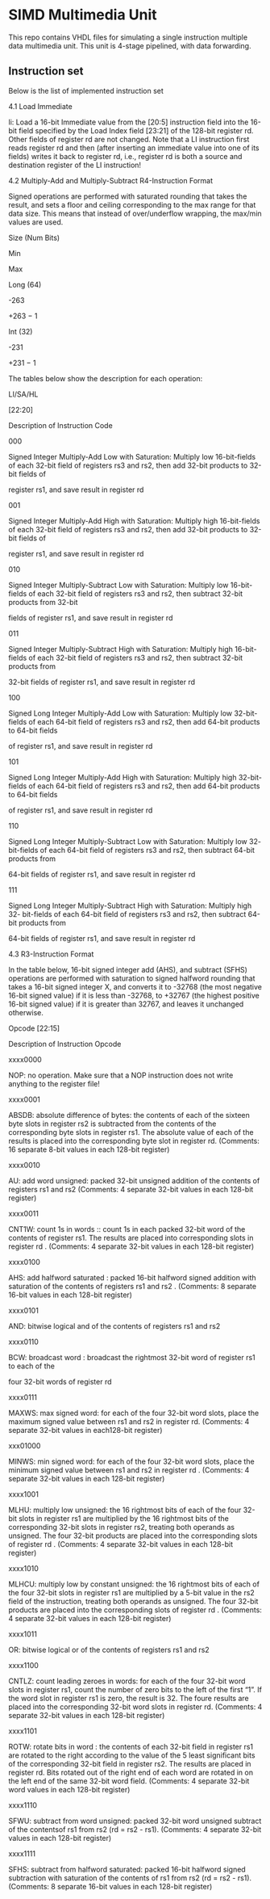 # SIMD Multimedia Unit
This repo contains VHDL files for simulating a single instruction multiple data multimedia unit. This unit is 4-stage pipelined, with data forwarding. 


## Instruction set
Below is the list of implemented instruction set

4.1       Load Immediate
 

li: Load a 16-bit Immediate value from the [20:5] instruction field into the 16-bit field specified by the Load Index field [23:21] of the 128-bit register rd. Other fields of register rd are not changed. Note that a LI instruction first reads register rd and then (after inserting an immediate value into one of its fields) writes it back to register rd, i.e., register rd is both a source and destination register of the LI instruction!


4.2      Multiply-Add and Multiply-Subtract R4-Instruction Format
 

Signed operations are performed with saturated rounding that takes the result, and sets a floor and ceiling corresponding to the max range for that data size. This means that instead of over/underflow wrapping, the max/min values are used.


Size (Num Bits)

Min

Max

Long (64)

-263

+263 − 1

Int (32)

-231

+231 − 1

 

The tables below show the description for each operation:


LI/SA/HL

[22:20]

Description of Instruction Code

000

Signed Integer Multiply-Add Low with Saturation: Multiply low 16-bit-fields of each 32-bit field of registers rs3 and rs2, then add 32-bit products to 32-bit fields of

register rs1, and save result in register rd

001

Signed Integer Multiply-Add High with Saturation: Multiply high 16-bit-fields of each 32-bit field of registers rs3 and rs2, then add 32-bit products to 32-bit fields of

register rs1, and save result in register rd

010

Signed Integer Multiply-Subtract Low with Saturation: Multiply low 16-bit-fields of each 32-bit field of registers rs3 and rs2, then subtract 32-bit products from 32-bit

fields of register rs1, and save result in register rd

011

Signed Integer Multiply-Subtract High with Saturation: Multiply high 16-bit- fields of each 32-bit field of registers rs3 and rs2, then subtract 32-bit products from

32-bit fields of register rs1, and save result in register rd

100

Signed Long Integer Multiply-Add Low with Saturation: Multiply low 32-bit- fields of each 64-bit field of registers rs3 and rs2, then add 64-bit products to 64-bit fields

of register rs1, and save result in register rd

101

Signed Long Integer Multiply-Add High with Saturation: Multiply high 32-bit- fields of each 64-bit field of registers rs3 and rs2, then add 64-bit products to 64-bit fields

of register rs1, and save result in register rd

110

Signed Long Integer Multiply-Subtract Low with Saturation: Multiply low 32- bit-fields of each 64-bit field of registers rs3 and rs2, then subtract 64-bit products from

64-bit fields of register rs1, and save result in register rd

111

Signed Long Integer Multiply-Subtract High with Saturation: Multiply high 32- bit-fields of each 64-bit field of registers rs3 and rs2, then subtract 64-bit products from

64-bit fields of register rs1, and save result in register rd

 

4.3      R3-Instruction Format
 

 



 

 

In the table below, 16-bit signed integer add (AHS), and subtract (SFHS) operations are performed with saturation to signed halfword rounding that takes a 16-bit signed integer X, and converts it to -32768 (the most negative 16-bit signed value) if it is less than -32768, to +32767 (the highest positive 16-bit signed value) if it is greater than 32767, and leaves it unchanged otherwise.

 


Opcode [22:15]

Description of Instruction Opcode

xxxx0000

NOP: no operation. Make sure that a NOP instruction does not write anything to the register file!

xxxx0001

ABSDB: absolute difference of bytes: the contents of each of the sixteen byte slots in register rs2 is subtracted from the contents of the corresponding byte slots in register rs1. The absolute value of each of the results is placed into the corresponding byte slot in register rd. (Comments: 16 separate 8-bit values in each 128-bit register)

xxxx0010

AU: add word unsigned: packed 32-bit unsigned addition of the contents of registers rs1 and rs2 (Comments: 4 separate 32-bit values in each 128-bit register)

xxxx0011

CNT1W: count 1s in words           :: count 1s in each packed 32-bit word of the contents of register rs1. The results are placed into corresponding slots in register rd .  (Comments: 4 separate 32-bit values in each 128-bit register)

xxxx0100

AHS: add halfword saturated : packed 16-bit halfword signed addition with saturation of the contents of registers rs1 and rs2 . (Comments: 8 separate 16-bit values in each 128-bit register)

xxxx0101

AND: bitwise logical and of the contents of registers rs1 and rs2

xxxx0110

BCW: broadcast word : broadcast the rightmost 32-bit word of register rs1 to each of the

four 32-bit words of register rd

xxxx0111

 MAXWS: max signed word: for each of the four 32-bit word slots, place the maximum signed value between rs1 and rs2 in register rd. (Comments: 4 separate 32-bit values in each128-bit register)

xxx01000

 MINWS: min signed word: for each of the four 32-bit word slots, place the minimum  signed value between rs1 and rs2 in register rd . (Comments: 4 separate 32-bit values in each 128-bit register)

xxxx1001

MLHU: multiply low unsigned: the 16 rightmost bits of each of the four 32-bit slots in register rs1 are multiplied by the 16 rightmost bits of the corresponding 32-bit slots in register rs2, treating both operands as unsigned. The four 32-bit products are placed into the corresponding slots of register rd . (Comments: 4 separate 32-bit values in each 128-bit register)

xxxx1010

MLHCU: multiply low by constant unsigned: the 16 rightmost bits of each of the four 32-bit slots in register rs1 are multiplied by a 5-bit value in the rs2 field of the instruction, treating both operands as unsigned. The four 32-bit products are placed into the corresponding slots of register rd . (Comments: 4 separate 32-bit values in each 128-bit register)

xxxx1011

OR: bitwise logical or of the contents of registers rs1 and rs2

xxxx1100

CNTLZ: count leading zeroes in words: for each of the four 32-bit word slots in register rs1, count the number of zero bits to the left of the first “1”. If the word slot in register rs1 is zero, the result is 32. The foure results are placed into the corresponding 32-bit word slots in register rd. (Comments: 4 separate 32-bit values in each 128-bit register)

xxxx1101

ROTW: rotate bits in word : the contents of each 32-bit field in register rs1 are rotated to the right according to the value of the 5 least significant bits of the corresponding 32-bit field in register rs2. The results are placed in register rd. Bits rotated out of the right end of each word are rotated in on the left end of the same 32-bit word field. (Comments: 4 separate 32-bit word values in each 128-bit register)

xxxx1110

SFWU: subtract from word unsigned: packed 32-bit word unsigned subtract of the contentsof rs1 from rs2 (rd = rs2 - rs1). (Comments: 4 separate 32-bit values in each 128-bit register)

xxxx1111

SFHS: subtract from halfword saturated: packed 16-bit halfword signed subtraction with saturation of the contents of rs1 from rs2 (rd = rs2 - rs1). (Comments: 8 separate 16-bit values in each 128-bit register)


 
